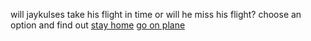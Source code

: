will jaykulses take his flight in time or will he miss his flight? choose an option and find out
[stay home](miss-flight.md) 
[go on plane](go-on-plane.md)
